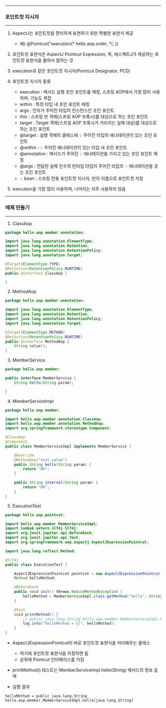 -----
### 포인트컷 지시자
-----
1. AspectJ는 포인트컷을 편리하게 표현하기 위한 특별한 표현식 제공
   - 예) @Pointcut("execution(* hello.aop.order..*(..))
2. 포인트컷 표현식은 AspectJ Pointcut Expression, 즉, 에스펙트J가 제공하는 포인트컷 표현식을 줄여서 말하는 것
3. execution과 같은 포인트컷 지시자(Pointcut Designator, PCD)
4. 포인트컷 지시자 종류
   - execution : 메서드 실행 조인 포인트를 매칭, 스프링 AOP에서 가장 많이 사용하며, 기능도 복잡
   - within : 특정 타입 내 조인 포인트 매칭
   - args : 인자가 주어진 타입의 인스턴스인 조인 포인트
   - this : 스프링 빈 객체(스프링 AOP 프록시)를 대상으로 하는 조인 포인트
   - target : Target 객체(스프링 AOP 프록시가 가리키는 실제 대상)를 대상으로 하는 조인 포인트
   - @target : 실행 객체의 클래스에 💡 주어진 타입의 애너테이션이 있는 조인 포인트
   - @within : 💡 주어진 애너테이션이 있는 타입 내 조인 포인트
   - @annotation : 메서드가 주어진 💡 애너테이션을 가지고 있는 조인 포인트 매칭
   - @args : 전달된 실제 인수의 런타임 타입이 주어진 타입의 💡 애너테이션을 갖는 조인 포인트
   - 💡 bean : 스프링 전용 포인트컷 지시자, 빈의 이름으로 포인트컷 지정

5. execution을 가장 많이 사용하며, 나머지는 자주 사용하지 않음

-----
### 에제 만들기
-----
1. ClassAop
```java
package hello.aop.member.annotation;

import java.lang.annotation.ElementType;
import java.lang.annotation.Retention;
import java.lang.annotation.RetentionPolicy;
import java.lang.annotation.Target;

@Target(ElementType.TYPE)
@Retention(RetentionPolicy.RUNTIME)
public @interface ClassAop {

}
```

2. MethodAop
```java
package hello.aop.member.annotation;

import java.lang.annotation.ElementType;
import java.lang.annotation.Retention;
import java.lang.annotation.RetentionPolicy;
import java.lang.annotation.Target;

@Target(ElementType.METHOD)
@Retention(RetentionPolicy.RUNTIME)
public @interface MethodAop {
    String value();
}
```

3. MemberService
```java
package hello.aop.member;

public interface MemberService {
    String hello(String param);

}
```

4. MemberServiceImpl
```java
package hello.aop.member;

import hello.aop.member.annotation.ClassAop;
import hello.aop.member.annotation.MethodAop;
import org.springframework.stereotype.Component;

@ClassAop
@Component
public class MemberServiceImpl implements MemberService {

    @Override
    @MethodAop("test value")
    public String hello(String param) {
        return "OK";
    }

    public String internal(String param) {
        return "OK";
    }
}
```

5. ExecutionTest
```java
package hello.aop.pointcut;

import hello.aop.member.MemberServiceImpl;
import lombok.extern.slf4j.Slf4j;
import org.junit.jupiter.api.BeforeEach;
import org.junit.jupiter.api.Test;
import org.springframework.aop.aspectj.AspectJExpressionPointcut;

import java.lang.reflect.Method;

@Slf4j
public class ExecutionTest {

    AspectJExpressionPointcut pointcut = new AspectJExpressionPointcut();
    Method helloMethod;

    @BeforeEach
    public void init() throws NoSuchMethodException {
        helloMethod = MemberServiceImpl.class.getMethod("hello", String.class);
    }

    @Test
    void printMethod() {
        // public java.lang.String hello.aop.member.MemberServiceImpl.hello(java.lang.String)
        log.info("helloMethod = {}", helloMethod);
    }
}
```

  - AspectJExpressionPointcut이 바로 포인트컷 표현식을 처리해주는 클래스
    + 여기에 포인트컷 표현식을 지정하면 됨
    + 상위에 Pointcut 인터페이스를 가짐

  - printMethod() 테스트는 MemberServiceImpl.hello(String) 메서드의 정보 출력
  - 실행 결과
```
helloMethod = public java.lang.String hello.aop.member.MemberServiceImpl.hello(java.lang.String)
```
